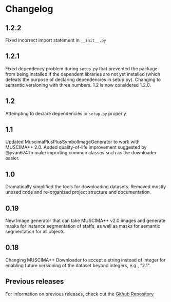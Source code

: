 Changelog
=========

1.2.2
-----
Fixed incorrect import statement in `__init__.py`

1.2.1
-----
Fixed dependency problem during `setup.py` that prevented the package from being 
installed if the dependent libraries are not yet installed (which defeats
the purpose of declaring dependencies in setup.py).
Changing to semantic versioning with three numbers. 
1.2 is now considered 1.2.0.

1.2
---
Attempting to declare dependencies in `setup.py` properly

1.1
---
Updated MuscimaPlusPlusSymbolImageGenerator to work with MUSCIMA++ 2.0.
Added quality-of-life improvement suggested by @yvan674 to make importing 
common classes such as the downloader easier.


1.0
---
Dramatically simplified the tools for downloading datasets. 
Removed mostly unused code and re-organized project structure and documentation.

0.19
----
New Image generator that can take MUSCIMA++ v2.0 images and 
generate masks for instance segmentation of staffs, as well as
masks for semantic segmentation for all objects.

0.18
----
Changing MUSCIMA++ Downloader to accept a string instead of integer for enabling
future versioning of the dataset beyond integers, e.g., "2.1".

Previous releases
-----------------
For information on previous releases, check out the [Github Repository](https://github.com/apacha/OMR-Datasets/releases)